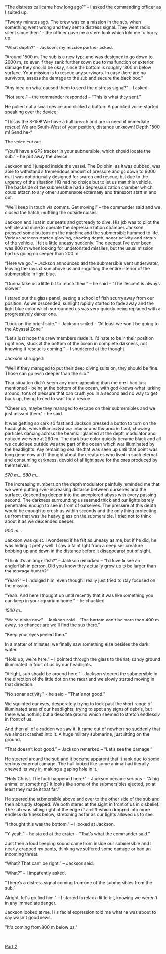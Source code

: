 “The distress call came how long ago?” – I asked the commanding officer as I suited up.

“Twenty minutes ago. The crew was on a mission in the sub, when something went wrong and they sent a distress signal. They went radio silent since then.” - the officer gave me a stern look which told me to hurry up.

"What depth?" - Jackson, my mission partner asked.

“Around 1500 m. The sub is a new type and was designed to go down to 2000 m, so even if they sank further down due to malfunction or exterior damage they should be okay, since the bottom is roughly 1800 m below surface. Your mission is to rescue any survivors. In case there are no survivors, assess the damage to the sub and secure the black box.”

“Any idea on what caused them to send the distress signal?” – I asked.

“Not sure.” – the commander responded – “This is what they sent.”

He pulled out a small device and clicked a button. A panicked voice started speaking over the device:

“This is the S-158! We have a hull breach and are in need of immediate rescue! We are South-West of your position, distance unknown! Depth 1500 m! Send he-“

The voice cut out.

“You’ll have a GPS tracker in your submersible, which should locate the sub.” - he put away the device.

Jackson and I jumped inside the vessel. The Dolphin, as it was dubbed, was able to withstand a tremendous amount of pressure and go down to 6000 m. It was not originally designed for search and rescue, but due to the urgency of the situation HQ had no choice but to let us man this vehicle. The backside of the submersible had a depressurization chamber which could attach to any other submersible externally and transport staff in and out.

“We’ll keep in touch via comms. Get moving!” – the commander said and we closed the hatch, muffling the outside noises.

Jackson and I sat in our seats and got ready to dive. His job was to pilot the vehicle and mine to operate the depressurization chamber. Jackson pressed some buttons on the machine and the submersible hummed to life. Various screens started glowing, showing depth, sonar activity and status of the vehicle. I felt a little uneasy suddenly. The deepest I’ve ever been was 800 m when looking for undetonated missiles, but the usual mission had us going no deeper than 200 m.

“Here we go.” – Jackson announced and the submersible went underwater, leaving the rays of sun above us and engulfing the entire interior of the submersible in light blue.

“Gonna take us a little bit to reach them.” – he said – “The descent is always slower.”

I stared out the glass panel, seeing a school of fish scurry away from our position. As we descended, sunlight rapidly started to fade away and the light blue color which surrounded us was very quickly being replaced with a progressively darker one. 

“Look on the bright side.” – Jackson smiled – “At least we won’t be going to the Abyssal Zone.”

“Let’s just hope the crew members made it. I’d hate to be in their position right now, stuck at the bottom of the ocean in complete darkness, not knowing if rescue is coming.” – I shuddered at the thought.

Jackson shrugged:

“Well if they managed to put their deep diving suits on, they should be fine. Those can go even deeper than the sub."

That situation didn't seem any more appealing than the one I had just mentioned - being at the bottom of the ocean, with god-knows-what lurking around, tons of pressure that can crush you in a second and no way to get back up, being forced to wait for a rescue.

"Cheer up, maybe they managed to escape on their submersibles and we just missed them." - he said.

It was getting so dark so fast and Jackson pressed a button to turn on the headlights, which illuminated our interior and the area in front, showing particles dancing across the beams. I glanced at the depth modulator and noticed we were at 280 m. The dark blue color quickly became black and all we could see outside was the part of the ocean which was illuminated by the headlights. Any remaining sea life that was seen up until that point was long gone now and I thought about the creatures who lived in such eternal and consuming darkness, devoid of all light save for the ones produced by themselves.

*570 m… 580 m…*

The increasing numbers on the depth modulator painfully reminded me that we were putting ever-increasing distance between ourselves and the surface, descending deeper into the unexplored abyss with every passing second. The darkness surrounding us seemed thick and our lights barely penetrated enough to see in front of ourselves. The pressure at this depth would be enough to crush us within seconds and the only thing protecting us from that was the heavy glass on the submersible. I tried not to think about it as we descended deeper.

*900 m…*

Jackson was quiet. I wondered if he felt as uneasy as me, but if he did, he was hiding it pretty well. I saw a faint light from a deep sea creature bobbing up and down in the distance before it disappeared out of sight.

“Think it’s an anglerfish?” – Jackson remarked – “I’d love to see an anglerfish in person. Did you know they actually grow up to be larger than the average human?”

“Yeah?” – I indulged him, even though I really just tried to stay focused on the mission.

“Yeah. And here I thought up until recently that it was like something you can keep in your aquarium home.” – he chuckled.

*1500 m…*

“We’re close now.” – Jackson said – “The bottom can't be more than 400 m away, so chances are we'll find the sub there.”

“Keep your eyes peeled then.”

In a matter of minutes, we finally saw something else besides the dark water.

“Hold up, we’re here.” – I pointed through the glass to the flat, sandy ground illuminated in front of us by our headlights.

“Alright, sub should be around here.” – Jackson steered the submersible in the direction of the little dot on the radar and we slowly started moving in that direction.

"No sonar activity." - he said - "That's not good."

We squinted our eyes, desperately trying to look past the short range of illuminated area of our headlights, trying to spot any signs of debris, but there was nothing but a desolate ground which seemed to stretch endlessly in front of us.

And then all of a sudden we saw it. It came out of nowhere so suddenly that we almost crashed into it. A huge military submarine, just sitting on the ground.

“That doesn’t look good.” – Jackson remarked – “Let’s see the damage.”

He steered around the sub and it became apparent that it sank due to some serious external damage. The hull looked like some animal had literally chewed its way in, making a gaping hole in it.

“Holy Christ. The fuck happened here?” – Jackson became serious – “A big animal or something? It looks like some of the submersibles ejected, so at least they made it that far.”

He steered the submersible above and over to the other side of the sub and then abruptly stopped. We both stared at the sight in front of us in disbelief. The sub was sitting right at the edge of a cliff which dropped into more endless darkness below, stretching as far as our lights allowed us to see.

“I thought this was the bottom.” – I looked at Jackson.

“Y-yeah.” – he stared at the crater – “That’s what the commander said.”

Just then a loud beeping sound came from inside our submersible and I nearly crapped my pants, thinking we suffered some damage or had an incoming threat.

“What? That can’t be right.” – Jackson said.

“What?” – I impatiently asked.

“There’s a distress signal coming from one of the submersibles from the sub."

Alright, let's go find him." - I started to relax a little bit, knowing we weren't in any immediate danger.

Jackson looked at me. His facial expression told me what he was about to say wasn't good news.

"It's coming from 800 m below us."

&#x200B;

 [Part 2](https://www.reddit.com/r/nosleep/comments/cheb33/the_ocean_should_remain_unexplored_part_2/)
